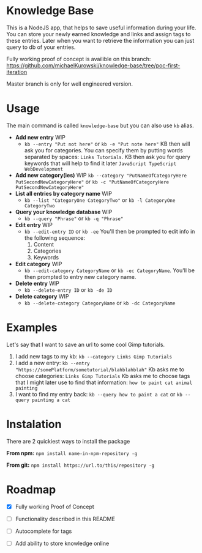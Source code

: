 # Knowledge Base
This is a NodeJS app, that helps to save useful information during your life.
You can store your newly earned knowledge and links and assign tags to these entries.
Later when you want to retrieve the information you can just query to db of your entries.

Fully working proof of concept is availible on this branch:
https://github.com/michaelKurowski/knowledge-base/tree/poc-first-iteration

Master branch is only for well engineered version.

# Usage
 The main command is called `knowledge-base` but you can also use `kb` alias.
 - **Add new entry** WIP
    - `kb --entry "Put not here"` or `kb -e "Put note here"`
    KB then will ask you for categories. You can specify them by putting words separated by spaces:
    `Links Tutorials`.
    KB then ask you for query keywords that will help to find it later
    `JavaScript TypeScript WebDevelopment`
 - **Add new category(ies)** WIP
    `kb --category "PutNameOfCategoryHere PutSecondNewCategoryHere"` or `kb -c "PutNameOfCategoryHere PutSecondNewCategoryHere"`
 - **List all entries by category name** WIP
    - `kb --list "CategoryOne CategoryTwo"` or `kb -l CategoryOne CategoryTwo`
 - **Query your knowledge database** WIP
    - `kb --query "Phrase"` or `kb -q "Phrase"`
 - **Edit entry** WIP
    - `kb --edit-entry ID` or `kb -ee` You'll then be prompted to edit info in the following sequence:
        1. Content
        2. Categories
        3. Keywords
 - **Edit category** WIP
    - `kb --edit-category CategoryName` or `kb -ec CategoryName`. You'll be then prompted to entry new category name. 
 - **Delete entry** WIP
    - `kb --delete-entry ID` or `kb -de ID`
 - **Delete category** WIP
    - `kb --delete-category CategoryName` or `kb -dc CategoryName` 

# Examples
Let's say that I want to save an url to some cool Gimp tutorials.
1. I add new tags to my kb:
`kb --category Links Gimp Tutorials`
2. I add a new entry:
`kb --entry "https://somePlatform/sometutorial/blahblahblah"`
Kb asks me to choose categories:
`Links Gimp Tutorials`
Kb asks me to choose tags that I might later use to find that information:
`how to paint cat animal painting`
3. I want to find my entry back:
`kb --query how to paint a cat`
or 
`kb --query painting a cat` 

# Instalation
There are 2 quickiest ways to install the package

**From npm:** `npm install name-in-npm-repository -g`

**From git:** `npm install https://url.to/this/repository -g`


# Roadmap
 - [x] Fully working Proof of Concept
 - [ ] Functionality described in this README
 - [ ] Autocomplete for tags
 - [ ] Add ability to store knowledge online

